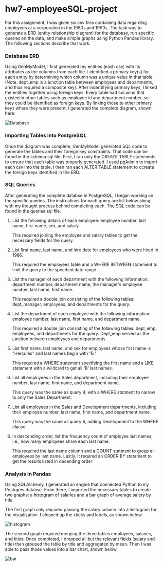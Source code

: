# hw7-employeeSQL-project

For this assignment, I was given six csv files containing data regarding employees at a corporation in the 1980s and 1990s. The task was to generate a ERD (entity relationship diagram) for the database, run specific queries on the data, and make simple graphs using Python Pandas library. The following sections describe that work.

### Database ERD

Using GenMyModel, I first generated my entities (each csv) with its attributes as the columns from each file. I identified a primary key(s) for each entity by determining which column was a unique value in that table. (Note: dept_emp is a junction table between employees and departments, and thus required a composite key). 
After indentifying primary keys, I linked the entities together using foreign keys. Every table had columns that existed in other tables such as employee id and department number, so they could be identified as foreign keys. By linking those to other primary keys where they were present, I generated the complete diagram, shown here:

![Database](https://raw.github.com/tkadamson/hw7-employeeSQL-project/main/DatabaseDiagram.png)
### Importing Tables into PostgreSQL
Once the diagram was complete, GenMyModel generated SQL code to generate the tables and their foreign key constraints. That code can be found in the schema.sql file. 
First, I ran only the CREATE TABLE statements to ensure that each table was properly generated. I used pgAdmin to import each csv into the table. I then ran each ALTER TABLE statement to ccreate the foreign keys identified in the ERD. 

### SQL Queries
After generating the complete databse in PostgreSQL, I began working on the specific queries. The instructions for each query are list below along with my thought process behind completing each. The SQL code can be found in the queries.sql file.

1. List the following details of each employee: employee number, last name, first name, sex, and salary.
     
     This required joining the employee and salary tables to get the necessary fields for the query.

2. List first name, last name, and hire date for employees who were hired in 1986.
     
     This required the employees table and a WHERE BETWEEN  statement to limit the query to the specified date range. 

3. List the manager of each department with the following information: department number, department name, the manager's employee number, last name, first name.
      
      This required a double join consisting of the following tables: dept_manager, employees, and departments for the query.

4. List the department of each employee with the following information: employee number, last name, first name, and department name.
      
      This required a double join consisting of the following tables: dept_emp, employees, and departments for the query. Dept_emp served as the junction 
      between employyes and departments

5. List first name, last name, and sex for employees whose first name is "Hercules" and last names begin with "B."
    
    This required a WHERE statement specifying the first name and a LIKE statement with a wildcard to get all 'B' last names.

6. List all employees in the Sales department, including their employee number, last name, first name, and department name.
    
    This query was the same as query 4, with a WHERE statment to narrow to only the Sales Department.

7. List all employees in the Sales and Development departments, including their employee number, last name, first name, and department name.
    
    This query was the same as query 6, adding Development to the WHERE clause.
    
8. In descending order, list the frequency count of employee last names, i.e., how many employees share each last name.
    
    This required the last name column and a COUNT statment to group all employees by last name. Lastly, it requred an ORDER BY statement to get the results listed
    in decending order
    
### Analysis in Pandas
Using SQLAlchemy, I generated an engine that connected Python to my Postrgres databse. From there, I imported the necessary tables to create two graphs: a histogram of salaries and a bar graph of average salery by title. 

The first graph only required passing the salary column into a histogram for the visualization. I cleaned up the xticks and labels, as shown below. 

![histogram](https://raw.github.com/tkadamson/hw7-employeeSQL-project/main/graphs/histogram.png)

The second graph required merging the three tables employees, salaries, and titles. Once completed, I dropped all but the relevant fields (salary and title) then grouped the table by title and aggregated by mean. Then I was able to pass those values into a bar chart, shown below.

![bar](https://raw.github.com/tkadamson/hw7-employeeSQL-project/main/graphs/bar.png)
